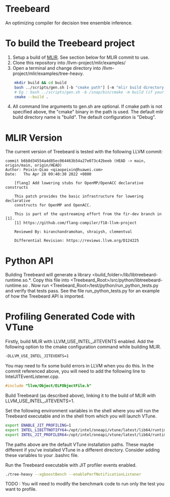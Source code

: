 # Treebeard 
An optimizing compiler for decision tree ensemble inference.

# To build the Treebeard project
1. Setup a build of [MLIR](https://mlir.llvm.org/getting_started/). See section below for MLIR commit to use.
2. Clone this repository into <path-to-llvm-repo>/llvm-project/mlir/examples/
3. Open a terminal and change directory into <path-to-llvm-repo>/llvm-project/mlir/examples/tree-heavy.
```bash    
    mkdir build && cd build
    bash ../scripts/gen.sh [-b "cmake path"] [-m "mlir build directory name"][-c "Debug|Release"] 
    # Eg : bash ../scripts/gen.sh -b /snap/bin/cmake -m build (if your mlir build is in a directory called "build")
    cmake --build .
```
4. All command line arguments to gen.sh are optional. If cmake path is not specified above, the "cmake" binary in the path is used. The default mlir build directory name is "build". The default configuration is "Debug".

# MLIR Version
The current version of Treebeard is tested with the following LLVM commit:
```
commit b6b8d34554a4d85ec064463b54a27e073c42beeb (HEAD -> main, origin/main, origin/HEAD)
Author: Peixin-Qiao <qiaopeixin@huawei.com>
Date:   Thu Apr 28 09:40:30 2022 +0800

    [flang] Add lowering stubs for OpenMP/OpenACC declarative constructs
    
    This patch provides the basic infrastructure for lowering declarative
    constructs for OpenMP and OpenACC.
    
    This is part of the upstreaming effort from the fir-dev branch in [1].
    [1] https://github.com/flang-compiler/f18-llvm-project
    
    Reviewed By: kiranchandramohan, shraiysh, clementval
    
    Differential Revision: https://reviews.llvm.org/D124225
```

# Python API
Building Treebeard will generate a library <build_folder>/lib/libtreebeard-runtime.so.*. Copy this file into <Treebeard_Root>/src/python/libtreebeard-runtime.so . Now run <Treebeard_Root>/test/python/run_python_tests.py and verify that tests pass. See the file run_python_tests.py for an example of how the Treebeard API is imported.

# Profiling Generated Code with VTune

Firstly, build MLIR with LLVM_USE_INTEL_JITEVENTS enabled. Add the following option to the cmake configuration command while building MLIR.
```bash
-DLLVM_USE_INTEL_JITEVENTS=1
```
You may need to fix some build errors in LLVM when you do this. In the commit referenced above, you will need to add the following line to IntelJITEventListener.cpp.
```C++
#include "llvm/Object/ELFObjectFile.h"
```
Build Treebeard (as described above), linking it to the build of MLIR with LLVM_USE_INTEL_JITEVENTS=1.

Set the following environment variables in the shell where you will run the Treebeard executable and in the shell from which you will launch VTune.
```bash
export ENABLE_JIT_PROFILING=1
export INTEL_LIBITTNOTIFY64=/opt/intel/oneapi/vtune/latest/lib64/runtime/libittnotify_collector.so
export INTEL_JIT_PROFILER64=/opt/intel/oneapi/vtune/latest/lib64/runtime/libittnotify_collector.so
```
The paths above are the default VTune installation paths. These maybe different if you've installed VTune in a different directory. Consider adding these variables to your .bashrc file.

Run the Treebeard executable with JIT profiler events enabled.
```bash
./tree-heavy --xgboostBench --enablePerfNotificationListener
```

TODO : You will need to modify the benchmark code to run only the test you want to profile.
